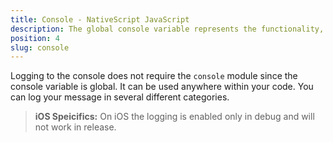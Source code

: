 ```yaml
---
title: Console - NativeScript JavaScript
description: The global console variable represents the functionality, which allows logging messages in different categories. For example `console.log()`, `console.info()`, `console.warn()`, `console.error()`, `console.time()/console.timeEnd()`, `console.trace()`.
position: 4
slug: console
---
```

Logging to the console does not require the `console` module since the console variable is global. 
It can be used anywhere within your code. You can log your message in several different categories.

> **iOS Speicifics:** On iOS the logging is enabled only in debug and will not work in release.